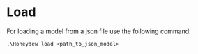 ﻿# Load

For loading a model from a json file use the following command:

```
.\Honeydew load <path_to_json_model> 
```
